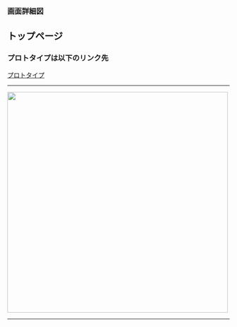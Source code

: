 ### 画面詳細図 ###
## トップページ 
### プロトタイプは以下のリンク先
[プロトタイプ](https://www.figma.com/file/oflgfYSVRXADXfqshS8aJk/Untitled?node-id=0%3A1)
*****
<img src="../md/toppage.png" width="500">

*****
